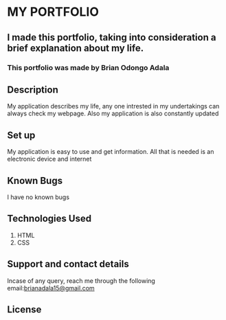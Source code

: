 # MY PORTFOLIO
## I made this portfolio, taking into consideration a brief explanation about my life.
### This portfolio was made by Brian Odongo Adala
## Description
My application describes my life, any one intrested in my undertakings can always check my webpage. Also my application is also constantly updated
## Set up
My application is easy to use and get information.
All that is needed is an electronic device and internet
## Known Bugs
I have no known bugs
## Technologies Used
1. HTML
1. CSS
## Support and contact details
Incase of any query, reach me through the following email:brianadala15@gmail.com
## License

